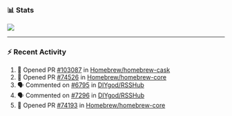 ### :bar_chart: Stats

<a href="#">
  <img align="center" src="https://github-readme-stats.vercel.app/api?username=tuzi3040&show_icons=true&theme=dark" />
</a>

---

### :zap: Recent Activity

<!--START_SECTION:activity-->
1. 💪 Opened PR [#103087](https://github.com/Homebrew/homebrew-cask/pull/103087) in [Homebrew/homebrew-cask](https://github.com/Homebrew/homebrew-cask)
2. 💪 Opened PR [#74526](https://github.com/Homebrew/homebrew-core/pull/74526) in [Homebrew/homebrew-core](https://github.com/Homebrew/homebrew-core)
3. 🗣 Commented on [#6795](https://github.com/DIYgod/RSSHub/issues/6795) in [DIYgod/RSSHub](https://github.com/DIYgod/RSSHub)
4. 🗣 Commented on [#7296](https://github.com/DIYgod/RSSHub/issues/7296) in [DIYgod/RSSHub](https://github.com/DIYgod/RSSHub)
5. 💪 Opened PR [#74193](https://github.com/Homebrew/homebrew-core/pull/74193) in [Homebrew/homebrew-core](https://github.com/Homebrew/homebrew-core)
<!--END_SECTION:activity-->
